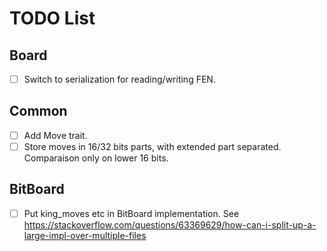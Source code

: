 # TODO List

## Board

- [ ] Switch to serialization for reading/writing FEN.

## Common

- [ ] Add Move trait.
- [ ] Store moves in 16/32 bits parts, with extended part separated. Comparaison only on lower 16 bits.

## BitBoard

- [ ] Put king_moves etc in BitBoard implementation.
  See <https://stackoverflow.com/questions/63369629/how-can-i-split-up-a-large-impl-over-multiple-files>
